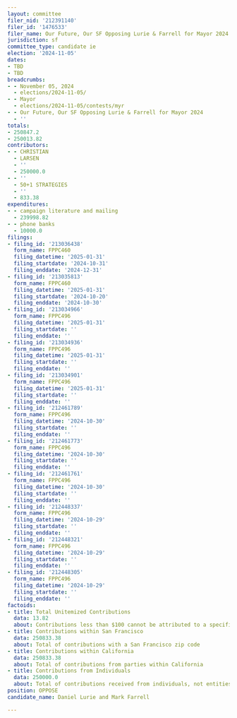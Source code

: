 ```yaml
---
layout: committee
filer_nid: '212391140'
filer_id: '1476533'
filer_name: Our Future, Our SF Opposing Lurie & Farrell for Mayor 2024
jurisdiction: sf
committee_type: candidate ie
election: '2024-11-05'
dates:
- TBD
- TBD
breadcrumbs:
- - November 05, 2024
  - elections/2024-11-05/
- - Mayor
  - elections/2024-11-05/contests/myr
- - Our Future, Our SF Opposing Lurie & Farrell for Mayor 2024
  - ''
totals:
- 250847.2
- 250013.82
contributors:
- - CHRISTIAN
  - LARSEN
  - ''
  - 250000.0
- - ''
  - 50+1 STRATEGIES
  - ''
  - 833.38
expenditures:
- - campaign literature and mailing
  - 239998.82
- - phone banks
  - 10000.0
filings:
- filing_id: '213036438'
  form_name: FPPC460
  filing_datetime: '2025-01-31'
  filing_startdate: '2024-10-31'
  filing_enddate: '2024-12-31'
- filing_id: '213035813'
  form_name: FPPC460
  filing_datetime: '2025-01-31'
  filing_startdate: '2024-10-20'
  filing_enddate: '2024-10-30'
- filing_id: '213034966'
  form_name: FPPC496
  filing_datetime: '2025-01-31'
  filing_startdate: ''
  filing_enddate: ''
- filing_id: '213034936'
  form_name: FPPC496
  filing_datetime: '2025-01-31'
  filing_startdate: ''
  filing_enddate: ''
- filing_id: '213034901'
  form_name: FPPC496
  filing_datetime: '2025-01-31'
  filing_startdate: ''
  filing_enddate: ''
- filing_id: '212461789'
  form_name: FPPC496
  filing_datetime: '2024-10-30'
  filing_startdate: ''
  filing_enddate: ''
- filing_id: '212461773'
  form_name: FPPC496
  filing_datetime: '2024-10-30'
  filing_startdate: ''
  filing_enddate: ''
- filing_id: '212461761'
  form_name: FPPC496
  filing_datetime: '2024-10-30'
  filing_startdate: ''
  filing_enddate: ''
- filing_id: '212448337'
  form_name: FPPC496
  filing_datetime: '2024-10-29'
  filing_startdate: ''
  filing_enddate: ''
- filing_id: '212448321'
  form_name: FPPC496
  filing_datetime: '2024-10-29'
  filing_startdate: ''
  filing_enddate: ''
- filing_id: '212448305'
  form_name: FPPC496
  filing_datetime: '2024-10-29'
  filing_startdate: ''
  filing_enddate: ''
factoids:
- title: Total Unitemized Contributions
  data: 13.82
  about: Contributions less than $100 cannot be attributed to a specific individual
- title: Contributions within San Francisco
  data: 250833.38
  about: Total of contributions with a San Francisco zip code
- title: Contributions within California
  data: 250833.38
  about: Total of contributions from parties within California
- title: Contributions from Individuals
  data: 250000.0
  about: Total of contributions received from individuals, not entities
position: OPPOSE
candidate_name: Daniel Lurie and Mark Farrell

---
```


